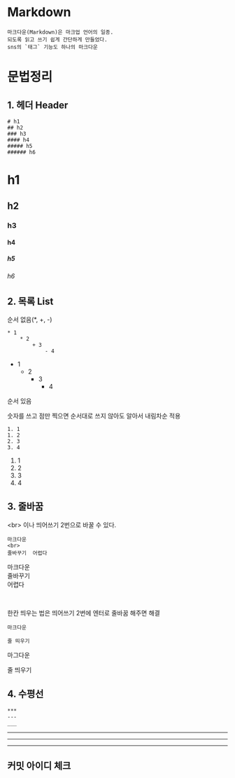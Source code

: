 # Markdown
    마크다운(Markdown)은 마크업 언어의 일종.
    되도록 읽고 쓰기 쉽게 간단하게 만들었다.
    sns의 `태그` 기능도 하나의 마크다운
# 문법정리

## **1. 헤더 Header**
    # h1
    ## h2
    ### h3
    #### h4
    ##### h5
    ###### h6

# h1
## h2
### h3
#### h4
##### h5
###### h6  

## **2. 목록 List**
순서 없음(*, +, -)

    * 1
        * 2
            + 3
                - 4
    
* 1
    * 2
        + 3
            - 4


순서 있음  

숫자를 쓰고 점만 찍으면 순서대로 쓰지 않아도 알아서 내림차순 적용

    1. 1
    1. 2
    2. 3
    3. 4
    

1. 1
1. 2
2. 3
3. 4

## **3. 줄바꿈**
\<br> 이나 띄어쓰기 2번으로 바꿀 수 있다.

    마크다운
    <br>
    줄바꾸기  어렵다


마크다운
<br>
줄바꾸기  
어렵다

<br>

한칸 띄우는 법은 띄어쓰기 2번에 엔터로 줄바꿈 해주면 해결

    마크다운  

    줄 띄우기

마그다운  

줄 띄우기

## **4. 수평선**

```
***
---
___
```
***
---
___

## **커밋 아이디 체크**

